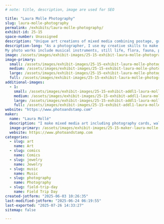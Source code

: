 ```yaml
---
# note: title, description, image are used for SEO

title: "Laura Molle Photography"
slug: laura-molle-photography
permalink: /exhibits/laura-molle-photography/
exhibit-id: 25-15
space-number: Unassigned
description: "Unique art creations of mixed media combining postage, guitar picks, jewelry and more with my photos"
description-long: "As a photographer, I use my creative skills to make mixed media art including photo cards and wall art suitable for framing or gifting.  I also make jewelry, enhance musical instruments, keychains, bookmarks and other unique items all using postage stamps, guitar picks and I turn many everyday objects into art.
My photo works include musical instruments, still life, flora, fauna, people and places."
image: /assets/images/exhibit-images/25-15-exhibit-laura-molle-photography-double-neck-website-signed-large.jpg
image-primary: 
  small: /assets/images/exhibit-images/25-15-exhibit-laura-molle-photography-double-neck-website-signed-small.jpg
  medium: /assets/images/exhibit-images/25-15-exhibit-laura-molle-photography-double-neck-website-signed-medium.jpg
  large: /assets/images/exhibit-images/25-15-exhibit-laura-molle-photography-double-neck-website-signed-large.jpg
  full: /assets/images/exhibit-images/25-15-exhibit-laura-molle-photography-double-neck-website-signed-full.jpg
additional-images: 
  - 1:
    small: /assets/images/exhibit-images/25-15-exhibit-addl1-laura-molle-photography-butterfly-white-stripe-website-small.jpg
    medium: /assets/images/exhibit-images/25-15-exhibit-addl1-laura-molle-photography-butterfly-white-stripe-website-medium.jpg
    large: /assets/images/exhibit-images/25-15-exhibit-addl1-laura-molle-photography-butterfly-white-stripe-website-large.jpg
    full: /assets/images/exhibit-images/25-15-exhibit-addl1-laura-molle-photography-butterfly-white-stripe-website-full.jpg
website: "https://www.photoandstamp.com"
maker: 
  name: "Laura Mollé"
  description: "I make mixed media art including photography cards, wall art, jewelry, musical instruments, keychains and other unique items all using postage stamps, guitar picks and I create many other interesting objects into art."
  image-primary: /assets/images/exhibit-images/25-15-maker-laura-molle-photography-laura-usbuscard2-logo3-medium.jpg
  website: https://www.photoandstamp.com
categories: 
  - slug: art
    name: Art
  - slug: comics
    name: Comics
  - slug: jewelry
    name: Jewelry
  - slug: music
    name: Music
  - slug: photography
    name: Photography
  - slug: field-trip-day
    name: Field Trip Day
created-jotform: "2025-06-03 10:26:35"
last-modified-jotform: "2025-06-24 06:19:55"
last-exported: "2025-07-26 14:33:27"
sitemap: false

---
```

